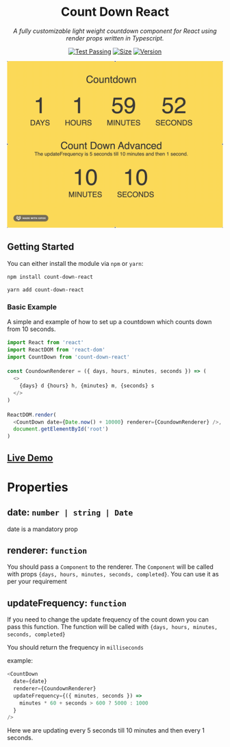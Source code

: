 <h1 align="center">Count Down React</h1>
<p align="center"><i>A fully customizable light weight countdown component for React using render props written in Typescript.</i></p>
<div align="center">

<a href="https://www.npmjs.com/package/count-down-react"><img src="https://github.com/velusgautam/count-down-react/workflows/Test%20Package/badge.svg" alt="Test Passing"/></a>
<a href="https://www.npmjs.com/package/count-down-react"><img src="https://img.shields.io/bundlephobia/min/count-down-react" alt="Size"/></a>
<a href="https://www.npmjs.com/package/count-down-react"><img src="https://img.shields.io/npm/v/count-down-react" alt="Version"/></a>

<img src="https://raw.githubusercontent.com/velusgautam/count-down-react/master/assets/count-down.gif" alt="count-down" />

</div>

## Getting Started

You can either install the module via `npm` or `yarn`:

```
npm install count-down-react
```

```
yarn add count-down-react
```

### Basic Example

A simple and example of how to set up a countdown which counts down from 10 seconds.

```js
import React from 'react'
import ReactDOM from 'react-dom'
import CountDown from 'count-down-react'

const CoundownRenderer = ({ days, hours, minutes, seconds }) => (
  <>
    {days} d {hours} h, {minutes} m, {seconds} s
  </>
)

ReactDOM.render(
  <CountDown date={Date.now() + 10000} renderer={CoundownRenderer} />,
  document.getElementById('root')
)
```

## [Live Demo](https://codesandbox.io/p/sandbox/count-down-forked-95nvw6)

# Properties

## date: `number | string | Date`

date is a mandatory prop

## renderer: `function`

You should pass a `Component` to the renderer. The `Component` will be called with props `{days, hours, minutes, seconds, completed}`. You can use it as per your requirement

## updateFrequency: `function`

If you need to change the update frequency of the count down you can pass this function.
The function will be called with `{days, hours, minutes, seconds, completed}`

You should return the frequency in `milliseconds`

example:

```js
<CountDown
  date={date}
  renderer={CoundownRenderer}
  updateFrequency={({ minutes, seconds }) =>
    minutes * 60 + seconds > 600 ? 5000 : 1000
  }
/>
```

Here we are updating every 5 seconds till 10 minutes and then every 1 seconds.
